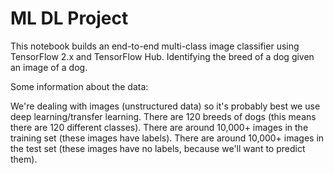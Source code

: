 # ML DL Project
This notebook builds an end-to-end multi-class image classifier using TensorFlow 2.x and TensorFlow Hub.
Identifying the breed of a dog given an image of a dog.

Some information about the data:

We're dealing with images (unstructured data) so it's probably best we use deep learning/transfer learning.
There are 120 breeds of dogs (this means there are 120 different classes).
There are around 10,000+ images in the training set (these images have labels).
There are around 10,000+ images in the test set (these images have no labels, because we'll want to predict them).
